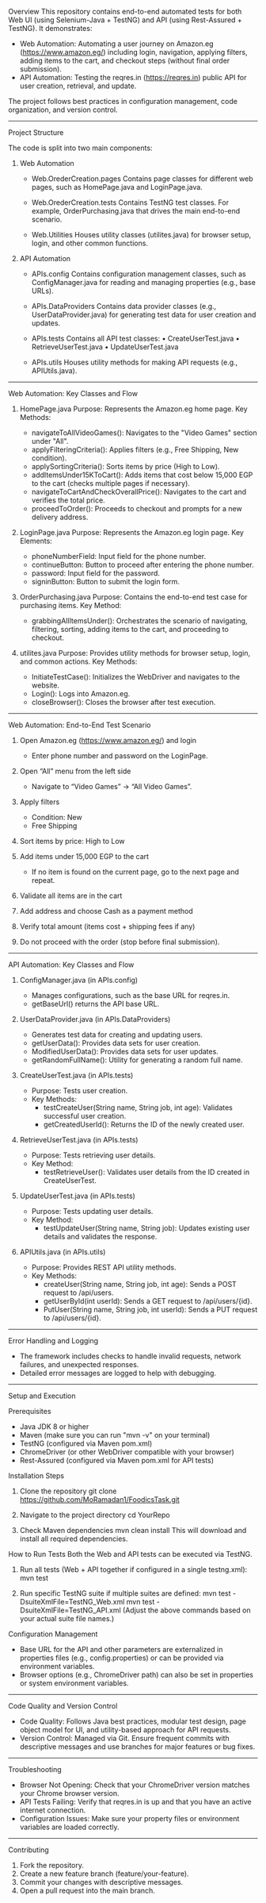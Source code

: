 Overview
This repository contains end-to-end automated tests for both Web UI (using Selenium-Java + TestNG) and API (using Rest-Assured + TestNG). It demonstrates:

- Web Automation: Automating a user journey on Amazon.eg (https://www.amazon.eg/) including login, navigation, applying filters, adding items to the cart, and checkout steps (without final order submission).
- API Automation: Testing the reqres.in (https://reqres.in) public API for user creation, retrieval, and update.

The project follows best practices in configuration management, code organization, and version control.

--------------------------------------------------------------------------------
Project Structure

The code is split into two main components:

1. Web Automation

   - Web.OrederCreation.pages
     Contains page classes for different web pages, such as HomePage.java and LoginPage.java.

   - Web.OrederCreation.tests
     Contains TestNG test classes. For example, OrderPurchasing.java that drives the main end-to-end scenario.

   - Web.Utilities
     Houses utility classes (utilites.java) for browser setup, login, and other common functions.

2. API Automation

   - APIs.config
     Contains configuration management classes, such as ConfigManager.java for reading and managing properties (e.g., base URLs).

   - APIs.DataProviders
     Contains data provider classes (e.g., UserDataProvider.java) for generating test data for user creation and updates.

   - APIs.tests
     Contains all API test classes:
       • CreateUserTest.java
       • RetrieveUserTest.java
       • UpdateUserTest.java

   - APIs.utils
     Houses utility methods for making API requests (e.g., APIUtils.java).

--------------------------------------------------------------------------------
Web Automation: Key Classes and Flow

1. HomePage.java
   Purpose: Represents the Amazon.eg home page.
   Key Methods:
     - navigateToAllVideoGames(): Navigates to the "Video Games" section under "All".
     - applyFilteringCriteria(): Applies filters (e.g., Free Shipping, New condition).
     - applySortingCriteria(): Sorts items by price (High to Low).
     - addItemsUnder15KToCart(): Adds items that cost below 15,000 EGP to the cart (checks multiple pages if necessary).
     - navigateToCartAndCheckOverallPrice(): Navigates to the cart and verifies the total price.
     - proceedToOrder(): Proceeds to checkout and prompts for a new delivery address.

2. LoginPage.java
   Purpose: Represents the Amazon.eg login page.
   Key Elements:
     - phoneNumberField: Input field for the phone number.
     - continueButton: Button to proceed after entering the phone number.
     - password: Input field for the password.
     - signinButton: Button to submit the login form.

3. OrderPurchasing.java
   Purpose: Contains the end-to-end test case for purchasing items.
   Key Method:
     - grabbingAllItemsUnder(): Orchestrates the scenario of navigating, filtering, sorting, adding items to the cart, and proceeding to checkout.

4. utilites.java
   Purpose: Provides utility methods for browser setup, login, and common actions.
   Key Methods:
     - InitiateTestCase(): Initializes the WebDriver and navigates to the website.
     - Login(): Logs into Amazon.eg.
     - closeBrowser(): Closes the browser after test execution.

--------------------------------------------------------------------------------
Web Automation: End-to-End Test Scenario

1. Open Amazon.eg (https://www.amazon.eg/) and login
   - Enter phone number and password on the LoginPage.

2. Open “All” menu from the left side
   - Navigate to “Video Games” → “All Video Games”.

3. Apply filters
   - Condition: New
   - Free Shipping

4. Sort items by price: High to Low

5. Add items under 15,000 EGP to the cart
   - If no item is found on the current page, go to the next page and repeat.

6. Validate all items are in the cart

7. Add address and choose Cash as a payment method

8. Verify total amount (items cost + shipping fees if any)

9. Do not proceed with the order (stop before final submission).

--------------------------------------------------------------------------------
API Automation: Key Classes and Flow

1. ConfigManager.java (in APIs.config)
   - Manages configurations, such as the base URL for reqres.in.
   - getBaseUrl() returns the API base URL.

2. UserDataProvider.java (in APIs.DataProviders)
   - Generates test data for creating and updating users.
   - getUserData(): Provides data sets for user creation.
   - ModifiedUserData(): Provides data sets for user updates.
   - getRandomFullName(): Utility for generating a random full name.

3. CreateUserTest.java (in APIs.tests)
   - Purpose: Tests user creation.
   - Key Methods:
     - testCreateUser(String name, String job, int age): Validates successful user creation.
     - getCreatedUserId(): Returns the ID of the newly created user.

4. RetrieveUserTest.java (in APIs.tests)
   - Purpose: Tests retrieving user details.
   - Key Method:
     - testRetrieveUser(): Validates user details from the ID created in CreateUserTest.

5. UpdateUserTest.java (in APIs.tests)
   - Purpose: Tests updating user details.
   - Key Method:
     - testUpdateUser(String name, String job): Updates existing user details and validates the response.

6. APIUtils.java (in APIs.utils)
   - Purpose: Provides REST API utility methods.
   - Key Methods:
     - createUser(String name, String job, int age): Sends a POST request to /api/users.
     - getUserById(int userId): Sends a GET request to /api/users/{id}.
     - PutUser(String name, String job, int userId): Sends a PUT request to /api/users/{id}.

--------------------------------------------------------------------------------
Error Handling and Logging
- The framework includes checks to handle invalid requests, network failures, and unexpected responses.
- Detailed error messages are logged to help with debugging.

--------------------------------------------------------------------------------
Setup and Execution

Prerequisites
- Java JDK 8 or higher
- Maven (make sure you can run "mvn -v" on your terminal)
- TestNG (configured via Maven pom.xml)
- ChromeDriver (or other WebDriver compatible with your browser)
- Rest-Assured (configured via Maven pom.xml for API tests)

Installation Steps
1. Clone the repository
   git clone https://github.com/MoRamadan1/FoodicsTask.git

2. Navigate to the project directory
   cd YourRepo

3. Check Maven dependencies
   mvn clean install
   This will download and install all required dependencies.

How to Run Tests
Both the Web and API tests can be executed via TestNG.

1. Run all tests (Web + API together if configured in a single testng.xml):
   mvn test

2. Run specific TestNG suite if multiple suites are defined:
   mvn test -DsuiteXmlFile=TestNG_Web.xml
   mvn test -DsuiteXmlFile=TestNG_API.xml
   (Adjust the above commands based on your actual suite file names.)

Configuration Management
- Base URL for the API and other parameters are externalized in properties files (e.g., config.properties) or can be provided via environment variables.
- Browser options (e.g., ChromeDriver path) can also be set in properties or system environment variables.

--------------------------------------------------------------------------------
Code Quality and Version Control
- Code Quality: Follows Java best practices, modular test design, page object model for UI, and utility-based approach for API requests.
- Version Control: Managed via Git. Ensure frequent commits with descriptive messages and use branches for major features or bug fixes.

--------------------------------------------------------------------------------
Troubleshooting
- Browser Not Opening: Check that your ChromeDriver version matches your Chrome browser version.
- API Tests Failing: Verify that reqres.in is up and that you have an active internet connection.
- Configuration Issues: Make sure your property files or environment variables are loaded correctly.

--------------------------------------------------------------------------------
Contributing
1. Fork the repository.
2. Create a new feature branch (feature/your-feature).
3. Commit your changes with descriptive messages.
4. Open a pull request into the main branch.
